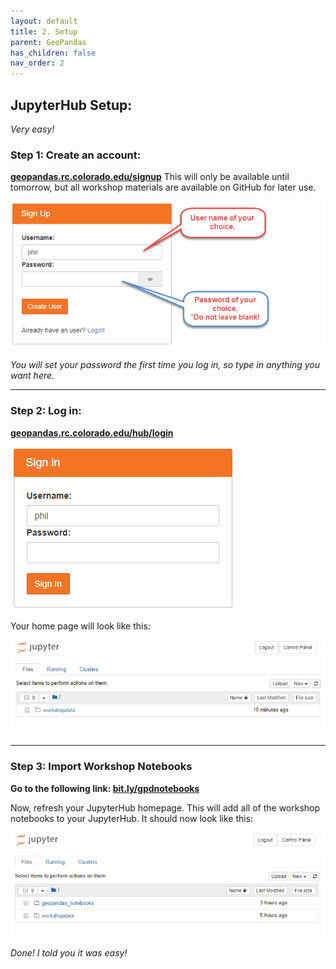```yaml
---
layout: default
title: 2. Setup
parent: GeoPandas
has_children: false
nav_order: 2
---
```


## JupyterHub Setup:  
*Very easy!*

### Step 1: Create an account:  
__[geopandas.rc.colorado.edu/signup](https://geopandas.rc.colorado.edu/signup)__
This will only be available until tomorrow, but all workshop materials are available on GitHub for later use.  

![HubSignUp][SignUp]

*You will set your password the first time you log in, so type in anything you want here.*  

***

### Step 2: Log in:
__[geopandas.rc.colorado.edu/hub/login](https://geopandas.rc.colorado.edu/hub/login)__

![HubLogin][LogIn]  

Your home page will look like this:   

![HomePage][HubHome]  

***

### Step 3: Import Workshop Notebooks

__Go to the following link: [bit.ly/gpdnotebooks](http://bit.ly/gpdnotebooks)__

Now, refresh your JupyterHub homepage. This will add all of the workshop notebooks to your JupyterHub. It should now look like this:  

![NotebooksAdded][HubHome2]

*Done! I told you it was easy!*

[Python]: img/PythonLogo.png
[Pandas]: img/Pandas_logo.png
[SignUp]: img/gpdSignUp.png
[LogIn]: img/gpdLogin.png
[HubHome]: img/hubHome.png
[HubHome2]: img/hubHome2.png
